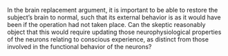 

In the brain replacement argument, it is
important to be able to restore the subject’s brain to normal, such that
its external behavior is as it would have been if the operation had not
taken place. Can the skeptic reasonably object that this would require
updating those neurophysiological properties of the neurons relating to
conscious experience, as distinct from those involved in the functional
behavior of the neurons?
